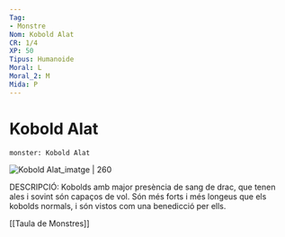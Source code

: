 ```yaml
---
Tag:
- Monstre
Nom: Kobold Alat
CR: 1/4
XP: 50
Tipus: Humanoide
Moral: L
Moral_2: M
Mida: P
---
```

# Kobold Alat

```statblock
monster: Kobold Alat
```

![Kobold Alat_imatge | 260](https://i.pinimg.com/originals/a5/3c/67/a53c6708d897269d83a25e9b3388748a.png)

DESCRIPCIÓ: 
Kobolds amb major presència de sang de drac, que tenen ales i sovint són capaços de vol. Són més forts i més longeus que els kobolds normals, i són vistos com una benedicció per ells.

[[Taula de Monstres]]